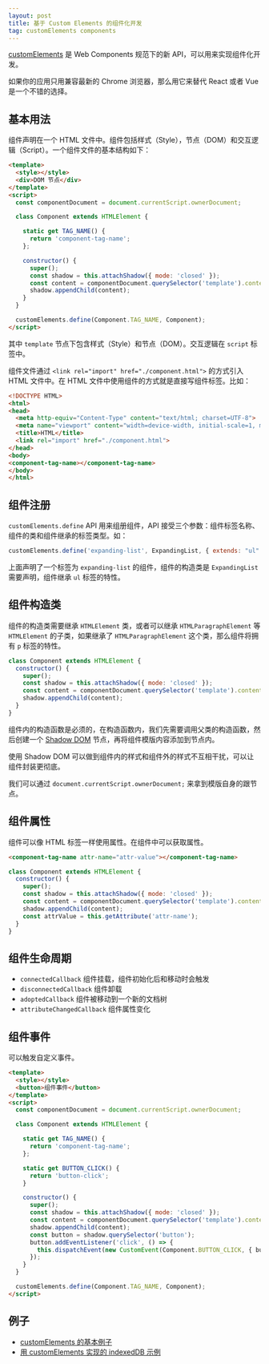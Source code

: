 ```yaml
---
layout: post
title: 基于 Custom Elements 的组件化开发
tag: customElements components
---
```


[customElements](https://developer.mozilla.org/en-US/docs/Web/Web_Components/Using_custom_elements) 是 Web Components 规范下的新 API，可以用来实现组件化开发。

如果你的应用只用兼容最新的 Chrome 浏览器，那么用它来替代 React 或者 Vue 是一个不错的选择。

## 基本用法

组件声明在一个 HTML 文件中。组件包括样式（Style），节点（DOM）和交互逻辑（Script）。一个组件文件的基本结构如下：

```html
<template>
  <style></style>
  <div>DOM 节点</div>
</template>
<script>
  const componentDocument = document.currentScript.ownerDocument;

  class Component extends HTMLElement {

    static get TAG_NAME() {
      return 'component-tag-name';
    };

    constructor() {
      super();
      const shadow = this.attachShadow({ mode: 'closed' });
      const content = componentDocument.querySelector('template').content.cloneNode(true);
      shadow.appendChild(content);
    }
  }

  customElements.define(Component.TAG_NAME, Component);
</script>
```

其中 `template` 节点下包含样式（Style）和节点（DOM）。交互逻辑在 `script` 标签中。

组件文件通过 `<link rel="import" href="./component.html">` 的方式引入 HTML 文件中。在 HTML 文件中使用组件的方式就是直接写组件标签。比如：

```html
<!DOCTYPE HTML>
<html>
<head>
  <meta http-equiv="Content-Type" content="text/html; charset=UTF-8">
  <meta name="viewport" content="width=device-width, initial-scale=1, maximum-scale=1, user-scalable=0">
  <title>HTML</title>
  <link rel="import" href="./component.html">
</head>
<body>
<component-tag-name></component-tag-name>
</body>
</html>
```

## 组件注册

`customElements.define` API 用来组册组件，API 接受三个参数：组件标签名称、组件的类和组件继承的标签类型。如：

```js
customElements.define('expanding-list', ExpandingList, { extends: "ul" });
```

上面声明了一个标签为 `expanding-list` 的组件，组件的构造类是 `ExpandingList` 需要声明，组件继承 `ul` 标签的特性。

## 组件构造类

组件的构造类需要继承 `HTMLElement` 类，或者可以继承 `HTMLParagraphElement` 等 `HTMLElement` 的子类，如果继承了 `HTMLParagraphElement` 这个类，那么组件将拥有 `p` 标签的特性。

```js
class Component extends HTMLElement {
  constructor() {
    super();
    const shadow = this.attachShadow({ mode: 'closed' });
    const content = componentDocument.querySelector('template').content.cloneNode(true);
    shadow.appendChild(content);
  }
}
```

组件内的构造函数是必须的，在构造函数内，我们先需要调用父类的构造函数，然后创建一个 [Shadow DOM](https://developer.mozilla.org/en-US/docs/Web/Web_Components/Using_shadow_DOM) 节点，再将组件模版内容添加到节点内。

使用 Shadow DOM 可以做到组件内的样式和组件外的样式不互相干扰，可以让组件封装更彻底。

我们可以通过 `document.currentScript.ownerDocument;` 来拿到模版自身的跟节点。

## 组件属性

组件可以像 HTML 标签一样使用属性。在组件中可以获取属性。

```html
<component-tag-name attr-name="attr-value"></component-tag-name>
```

```js
class Component extends HTMLElement {
  constructor() {
    super();
    const shadow = this.attachShadow({ mode: 'closed' });
    const content = componentDocument.querySelector('template').content.cloneNode(true);
    shadow.appendChild(content);
    const attrValue = this.getAttribute('attr-name');
  }
}
```

## 组件生命周期

- `connectedCallback` 组件挂载，组件初始化后和移动时会触发
- `disconnectedCallback` 组件卸载
- `adoptedCallback` 组件被移动到一个新的文档树
- `attributeChangedCallback` 组件属性变化

## 组件事件

可以触发自定义事件。

```html
<template>
  <style></style>
  <button>组件事件</button>
</template>
<script>
  const componentDocument = document.currentScript.ownerDocument;

  class Component extends HTMLElement {

    static get TAG_NAME() {
      return 'component-tag-name';
    };

    static get BUTTON_CLICK() {
      return 'button-click';
    }

    constructor() {
      super();
      const shadow = this.attachShadow({ mode: 'closed' });
      const content = componentDocument.querySelector('template').content.cloneNode(true);
      shadow.appendChild(content);
      const button = shadow.querySelector('button');
      button.addEventListener('click', () => {
        this.dispatchEvent(new CustomEvent(Component.BUTTON_CLICK, { button }));
      });
    }
  }

  customElements.define(Component.TAG_NAME, Component);
</script>
```


## 例子

- [customElements 的基本例子](https://github.com/vivaxy/course/tree/master/native-api/custom-elements)
- [用 customElements 实现的 indexedDB 示例](https://github.com/vivaxy/course/tree/master/native-api/custom-elements)
